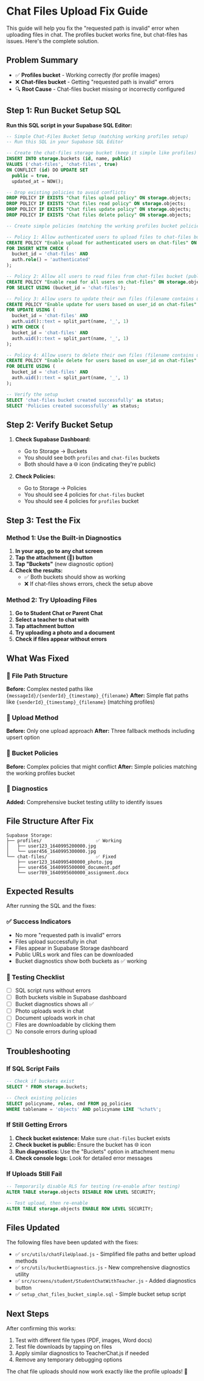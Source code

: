 # Chat Files Upload Fix Guide

This guide will help you fix the "requested path is invalid" error when uploading files in chat. The profiles bucket works fine, but chat-files has issues. Here's the complete solution.

## Problem Summary

- ✅ **Profiles bucket** - Working correctly (for profile images)
- ❌ **Chat-files bucket** - Getting "requested path is invalid" errors
- 🔍 **Root Cause** - Chat-files bucket missing or incorrectly configured

## Step 1: Run Bucket Setup SQL

**Run this SQL script in your Supabase SQL Editor:**

```sql
-- Simple Chat-Files Bucket Setup (matching working profiles setup)
-- Run this SQL in your Supabase SQL Editor

-- Create the chat-files storage bucket (keep it simple like profiles)
INSERT INTO storage.buckets (id, name, public)
VALUES ('chat-files', 'chat-files', true)
ON CONFLICT (id) DO UPDATE SET
  public = true,
  updated_at = NOW();

-- Drop existing policies to avoid conflicts  
DROP POLICY IF EXISTS "Chat files upload policy" ON storage.objects;
DROP POLICY IF EXISTS "Chat files read policy" ON storage.objects;
DROP POLICY IF EXISTS "Chat files update policy" ON storage.objects;
DROP POLICY IF EXISTS "Chat files delete policy" ON storage.objects;

-- Create simple policies (matching the working profiles bucket policies)

-- Policy 1: Allow authenticated users to upload files to chat-files bucket
CREATE POLICY "Enable upload for authenticated users on chat-files" ON storage.objects
FOR INSERT WITH CHECK (
  bucket_id = 'chat-files' AND
  auth.role() = 'authenticated'
);

-- Policy 2: Allow all users to read files from chat-files bucket (public bucket)
CREATE POLICY "Enable read for all users on chat-files" ON storage.objects
FOR SELECT USING (bucket_id = 'chat-files');

-- Policy 3: Allow users to update their own files (filename contains user ID)
CREATE POLICY "Enable update for users based on user_id on chat-files" ON storage.objects
FOR UPDATE USING (
  bucket_id = 'chat-files' AND
  auth.uid()::text = split_part(name, '_', 1)
) WITH CHECK (
  bucket_id = 'chat-files' AND
  auth.uid()::text = split_part(name, '_', 1)
);

-- Policy 4: Allow users to delete their own files (filename contains user ID)
CREATE POLICY "Enable delete for users based on user_id on chat-files" ON storage.objects
FOR DELETE USING (
  bucket_id = 'chat-files' AND
  auth.uid()::text = split_part(name, '_', 1)
);

-- Verify the setup
SELECT 'chat-files bucket created successfully' as status;
SELECT 'Policies created successfully' as status;
```

## Step 2: Verify Bucket Setup

1. **Check Supabase Dashboard:**
   - Go to Storage → Buckets
   - You should see both `profiles` and `chat-files` buckets
   - Both should have a 🌐 icon (indicating they're public)

2. **Check Policies:**
   - Go to Storage → Policies
   - You should see 4 policies for `chat-files` bucket
   - You should see 4 policies for `profiles` bucket

## Step 3: Test the Fix

### Method 1: Use the Built-in Diagnostics

1. **In your app, go to any chat screen**
2. **Tap the attachment (📎) button**
3. **Tap "Buckets"** (new diagnostic option)
4. **Check the results:**
   - ✅ Both buckets should show as working
   - ❌ If chat-files shows errors, check the setup above

### Method 2: Try Uploading Files

1. **Go to Student Chat or Parent Chat**
2. **Select a teacher to chat with**
3. **Tap attachment button**
4. **Try uploading a photo and a document**
5. **Check if files appear without errors**

## What Was Fixed

### 🔧 File Path Structure
**Before:** Complex nested paths like `{messageId}/{senderId}_{timestamp}_{filename}`
**After:** Simple flat paths like `{senderId}_{timestamp}_{filename}` (matching profiles)

### 🔧 Upload Method
**Before:** Only one upload approach
**After:** Three fallback methods including upsert option

### 🔧 Bucket Policies
**Before:** Complex policies that might conflict
**After:** Simple policies matching the working profiles bucket

### 🔧 Diagnostics
**Added:** Comprehensive bucket testing utility to identify issues

## File Structure After Fix

```
Supabase Storage:
├── profiles/                    ✅ Working
│   ├── user123_1640995200000.jpg
│   └── user456_1640995300000.jpg
└── chat-files/                  ✅ Fixed
    ├── user123_1640995400000_photo.jpg
    ├── user456_1640995500000_document.pdf
    └── user789_1640995600000_assignment.docx
```

## Expected Results

After running the SQL and the fixes:

### ✅ Success Indicators
- No more "requested path is invalid" errors
- Files upload successfully in chat
- Files appear in Supabase Storage dashboard
- Public URLs work and files can be downloaded
- Bucket diagnostics show both buckets as ✅ working

### 🧪 Testing Checklist
- [ ] SQL script runs without errors
- [ ] Both buckets visible in Supabase dashboard
- [ ] Bucket diagnostics shows all ✅
- [ ] Photo uploads work in chat
- [ ] Document uploads work in chat
- [ ] Files are downloadable by clicking them
- [ ] No console errors during upload

## Troubleshooting

### If SQL Script Fails
```sql
-- Check if buckets exist
SELECT * FROM storage.buckets;

-- Check existing policies
SELECT policyname, roles, cmd FROM pg_policies 
WHERE tablename = 'objects' AND policyname LIKE '%chat%';
```

### If Still Getting Errors
1. **Check bucket existence:** Make sure `chat-files` bucket exists
2. **Check bucket is public:** Ensure the bucket has 🌐 icon
3. **Run diagnostics:** Use the "Buckets" option in attachment menu
4. **Check console logs:** Look for detailed error messages

### If Uploads Still Fail
```sql
-- Temporarily disable RLS for testing (re-enable after testing)
ALTER TABLE storage.objects DISABLE ROW LEVEL SECURITY;

-- Test upload, then re-enable
ALTER TABLE storage.objects ENABLE ROW LEVEL SECURITY;
```

## Files Updated

The following files have been updated with the fixes:
- ✅ `src/utils/chatFileUpload.js` - Simplified file paths and better upload methods
- ✅ `src/utils/bucketDiagnostics.js` - New comprehensive diagnostics utility  
- ✅ `src/screens/student/StudentChatWithTeacher.js` - Added diagnostics button
- ✅ `setup_chat_files_bucket_simple.sql` - Simple bucket setup script

## Next Steps

After confirming this works:
1. Test with different file types (PDF, images, Word docs)
2. Test file downloads by tapping on files
3. Apply similar diagnostics to TeacherChat.js if needed
4. Remove any temporary debugging options

The chat file uploads should now work exactly like the profile uploads! 🎉
